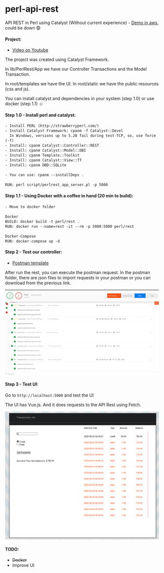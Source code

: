 # perl-api-rest
API REST in Perl using Catalyst (Without current experience) - [Demo in aws][4], could be down 😨

#### Project:
- [Video on Youtube][1]



The project was created using Catalyst Framework.

In lib/PerlRest/App we have our Controller Transactions and the Model Transaction.

In root/templates we have the UI. In root/static we have the public resources (css and js).

You can install catalyst and dependencies in your system (step 1.0) or use docker (step 1.1) ☺️
    
#### Step 1.0 - Install perl and catalyst:
    - Install PERL (http://strawberryperl.com/)
    - Install Catalyst Framework: cpanm -f Catalyst::Devel
      In Windows, versions up to 5.20 fail during test-TCP, so, use force (-f)
    - Install: cpanm Catalyst::Controller::REST
    - Install: cpanm Catalyst::Model::DBI
    - Install: cpanm Template::Toolkit
    - Install: cpanm Catalyst::View::TT
    - Install: cpanm DBD::SQLite
    
    - You can use: cpanm --installDeps .
    
    RUN: perl script/perlrest_app_server.pl -p 5000
    
#### Step 1.1 - Using Docker with a coffee in hand (20 min to build):
    - Move to docker folder
    
    Docker
    BUILD: docker build -t perl/rest .
    RUN: docker run --name=rest -it --rm -p 5000:5000 perl/rest
    
    Docker-Compose
    RUN: docker-compose up -d
        
#### Step 2 - Test our controller:
- [Postman template][2]

After run the rest, you can execute the postman request. In the postman folder, there are json files to import requests in your postman or you can download from the previous link.

![Postman tests](postman/postman_00.png)

#### Step 3 - Test UI:

Go to `http://localhost:5000` and test the UI

The UI has Vue.js. And it does requests to the API Rest using Fetch.

![UI](root/static/images/ui_00.png)

#### TODO:

- ~~Docker~~ 
- Improve UI

[1]: https://www.youtube.com/watch?v=eYlCxA1xCLE&list=PLuHGXfTWz_BMzvffPXShwvZxBuv9jAR49
[2]: https://documenter.getpostman.com/view/8137382/TVCY5rkb    
[3]: http://localhost:5000
[4]: http://ec2-3-17-64-92.us-east-2.compute.amazonaws.com:5000/
